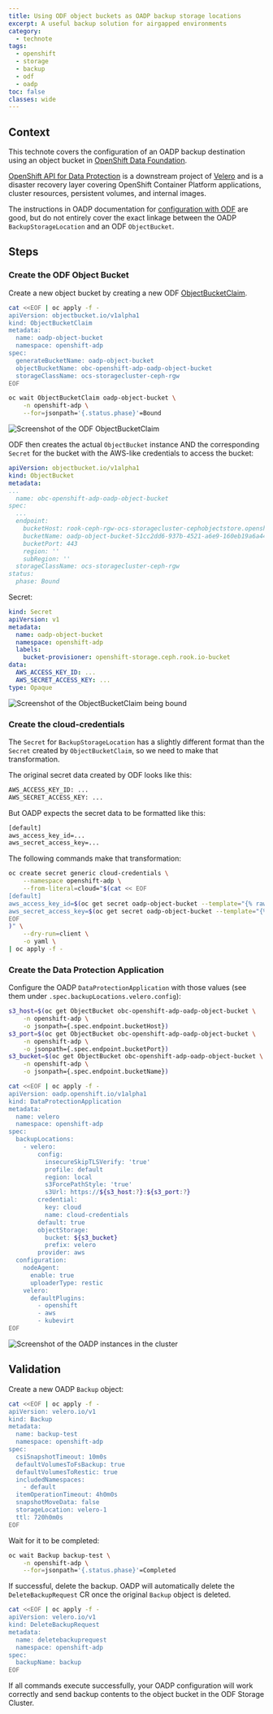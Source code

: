 ```yaml
---
title: Using ODF object buckets as OADP backup storage locations
excerpt: A useful backup solution for airgapped environments
category:
  - technote
tags:
  - openshift
  - storage
  - backup
  - odf
  - oadp
toc: false
classes: wide
---
```


## Context

This technote covers the configuration of an OADP backup destination using an object bucket in [OpenShift Data Foundation](https://www.redhat.com/en/technologies/cloud-computing/openshift-data-foundation).

[OpenShift API for Data Protection](https://docs.openshift.com/container-platform/4.15/backup_and_restore/application_backup_and_restore/oadp-intro.html) is a downstream project of [Velero](https://velero.io) and is a disaster recovery layer covering OpenShift Container Platform applications, cluster resources, persistent volumes, and internal images.

The instructions in OADP documentation for [configuration with ODF](https://docs.openshift.com/container-platform/4.15/backup_and_restore/application_backup_and_restore/installing/installing-oadp-ocs.html) are good, but do not entirely cover the exact linkage between the OADP `BackupStorageLocation` and an ODF `ObjectBucket`.

## Steps

### Create the ODF Object Bucket

Create a new object bucket by creating a new ODF [ObjectBucketClaim](https://access.redhat.com/documentation/en-us/red_hat_openshift_data_foundation/4.14/html/managing_hybrid_and_multicloud_resources/object-bucket-claim#dynamic-object-bucket-claim_rhodf).

```sh
cat <<EOF | oc apply -f -
apiVersion: objectbucket.io/v1alpha1
kind: ObjectBucketClaim
metadata:
  name: oadp-object-bucket
  namespace: openshift-adp
spec:
  generateBucketName: oadp-object-bucket
  objectBucketName: obc-openshift-adp-oadp-object-bucket
  storageClassName: ocs-storagecluster-ceph-rgw
EOF

oc wait ObjectBucketClaim oadp-object-bucket \
    -n openshift-adp \
    --for=jsonpath='{.status.phase}'=Bound
```

![Screenshot of the ODF ObjectBucketClaim](/assets/images/technote-oadp-odf/odf-bucket.png)

ODF then creates the actual `ObjectBucket` instance AND the corresponding `Secret` for the bucket with the AWS-like credentials to access the bucket:

```yaml
apiVersion: objectbucket.io/v1alpha1
kind: ObjectBucket
metadata:
...
  name: obc-openshift-adp-oadp-object-bucket
spec:
  ...
  endpoint:
    bucketHost: rook-ceph-rgw-ocs-storagecluster-cephobjectstore.openshift-storage.svc
    bucketName: oadp-object-bucket-51cc2dd6-937b-4521-a6e9-160eb19a6a44
    bucketPort: 443
    region: ''
    subRegion: ''
  storageClassName: ocs-storagecluster-ceph-rgw
status:
  phase: Bound
```

Secret:

```yaml
kind: Secret
apiVersion: v1
metadata:
  name: oadp-object-bucket
  namespace: openshift-adp
  labels:
    bucket-provisioner: openshift-storage.ceph.rook.io-bucket
data:
  AWS_ACCESS_KEY_ID: ...
  AWS_SECRET_ACCESS_KEY: ...
type: Opaque
```

![Screenshot of the ObjectBucketClaim being bound](/assets/images/technote-oadp-odf/obc-bound.png)

### Create the cloud-credentials

The `Secret` for `BackupStorageLocation` has a slightly different format than the `Secret` created by `ObjectBucketClaim`, so we need to make that transformation.

The original secret data created by ODF looks like this:

```txt
AWS_ACCESS_KEY_ID: ...
AWS_SECRET_ACCESS_KEY: ...
```

But OADP expects the secret data to be formatted like this:

```txt
[default]
aws_access_key_id=...
aws_secret_access_key=...
```

The following commands make that transformation:

```sh
oc create secret generic cloud-credentials \
    --namespace openshift-adp \
    --from-literal=cloud="$(cat << EOF
[default]
aws_access_key_id=$(oc get secret oadp-object-bucket --template="{% raw %}{{index .data.AWS_ACCESS_KEY_ID | base64decode}}{% endraw %}")
aws_secret_access_key=$(oc get secret oadp-object-bucket --template="{% raw %}{{index .data.AWS_SECRET_ACCESS_KEY | base64decode}}{% endraw %}")
EOF
)" \
    --dry-run=client \
    -o yaml \
| oc apply -f -
```

### Create the Data Protection Application

Configure the OADP `DataProtectionApplication` with those values (see them under `.spec.backupLocations.velero.config`):

```sh
s3_host=$(oc get ObjectBucket obc-openshift-adp-oadp-object-bucket \
    -n openshift-adp \
    -o jsonpath={.spec.endpoint.bucketHost})
s3_port=$(oc get ObjectBucket obc-openshift-adp-oadp-object-bucket \
    -n openshift-adp \
    -o jsonpath={.spec.endpoint.bucketPort})
s3_bucket=$(oc get ObjectBucket obc-openshift-adp-oadp-object-bucket \
    -n openshift-adp \
    -o jsonpath={.spec.endpoint.bucketName})

cat <<EOF | oc apply -f -
apiVersion: oadp.openshift.io/v1alpha1
kind: DataProtectionApplication
metadata:
  name: velero
  namespace: openshift-adp
spec:
  backupLocations:
    - velero:
        config:
          insecureSkipTLSVerify: 'true'
          profile: default
          region: local
          s3ForcePathStyle: 'true'
          s3Url: https://${s3_host:?}:${s3_port:?}
        credential:
          key: cloud
          name: cloud-credentials
        default: true
        objectStorage:
          bucket: ${s3_bucket}
          prefix: velero
        provider: aws
  configuration:
    nodeAgent:
      enable: true
      uploaderType: restic
    velero:
      defaultPlugins:
        - openshift
        - aws
        - kubevirt
EOF
```

![Screenshot of the OADP instances in the cluster](/assets/images/technote-oadp-odf/oadp-instances.png)

## Validation

Create a new OADP `Backup` object:

```sh
cat <<EOF | oc apply -f -
apiVersion: velero.io/v1
kind: Backup
metadata:
  name: backup-test
  namespace: openshift-adp
spec:
  csiSnapshotTimeout: 10m0s
  defaultVolumesToFsBackup: true
  defaultVolumesToRestic: true
  includedNamespaces:
    - default
  itemOperationTimeout: 4h0m0s
  snapshotMoveData: false
  storageLocation: velero-1
  ttl: 720h0m0s
EOF
```

Wait for it to be completed:

```sh
oc wait Backup backup-test \
    -n openshift-adp \
    --for=jsonpath='{.status.phase}'=Completed
```

If successful, delete the backup. OADP will automatically delete the `DeleteBackupRequest` CR once the original `Backup` object is deleted.

```sh
cat <<EOF | oc apply -f -
apiVersion: velero.io/v1
kind: DeleteBackupRequest
metadata:
  name: deletebackuprequest
  namespace: openshift-adp
spec:
  backupName: backup
EOF
```

If all commands execute successfully, your OADP configuration will work correctly and send backup contents to the object bucket in the ODF Storage Cluster.
